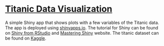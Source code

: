 # <a href = "https://mayuri-lashkare.shinyapps.io/titanic/">Titanic Data Visualization</a>

A simple Shiny app that shows plots with a few variables of the Titanic data.
The app is deployed using <a href = "https://www.shinyapps.io/"> shinyapps.io</a>. The tutorial for Shiny can be found on <a href = "https://shiny.rstudio.com/tutorial">Shiny from RStudio</a> and <a href = "https://mastering-shiny.org/">Mastering Shiny</a> website. The titanic dataset can be found on <a href="https://www.kaggle.com/c/titanic/data">Kaggle</a>.

